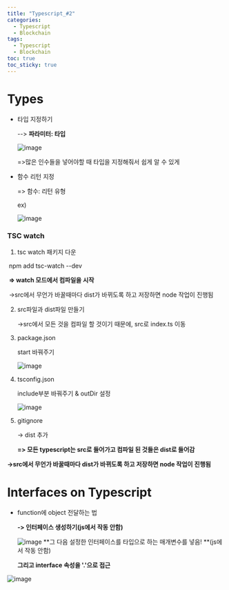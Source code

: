 ```yaml
---
title: "Typescript_#2"
categories:
  - Typescript
  - Blockchain
tags:
  - Typescript
  - Blockchain
toc: true  
toc_sticky: true 
---
```


#  Types

* 타입 지정하기

  --> **파라미터: 타입**

  ![image](https://user-images.githubusercontent.com/79195793/119695338-08a8a880-be89-11eb-97df-e253b99df250.png)

  =>많은 인수들을 넣어야할 때 타입을 지정해줘서 쉽게 알 수 있게

* 함수 리턴 지정

  => 함수: 리턴 유형

  ex)

  ![image](https://user-images.githubusercontent.com/79195793/119695286-fc245000-be88-11eb-8379-d18b7a5b0437.png)

### TSC watch

1.  tsc watch 패키지 다운

   ​	npm add tsc-watch --dev

   ​		**=> watch 모드에서 컴파일을 시작**

   ​	->src에서 무언가 바꿀때마다 dist가 바뀌도록 하고 저장하면 node 작업이 진행됨

2. src파일과 dist파일 만들기

   ->src에서 모든 것을 컴파일 할 것이기 때문에, src로 index.ts 이동

3. package.json

   start 바꿔주기

   ![image](https://user-images.githubusercontent.com/79195793/119695241-f3337e80-be88-11eb-9d19-7725e4131104.png)

4. tsconfig.json

   include부분 바꿔주기 & outDir 설정

   ![image](https://user-images.githubusercontent.com/79195793/119695196-e878e980-be88-11eb-9257-09ce3073b25e.png)
5. gitignore

   -> dist 추가

   **=> 모든 typescript는 src로 들어가고 컴파일 된 것들은 dist로 들어감**



**->src에서 무언가 바꿀때마다 dist가 바뀌도록 하고 저장하면 node 작업이 진행됨**



# Interfaces on Typescript

* function에 object 전달하는 법

  **-> 인터페이스 생성하기(js에서 작동 안함)**

  ​![image](https://user-images.githubusercontent.com/79195793/119695135-dac36400-be88-11eb-83c9-734eb0c52b3f.png)
  **그 다음 설정한 인터페이스를 타입으로 하는 매개변수를 넣음! **(js에서 작동 안함)

  **그리고 interface 속성을 '.'으로 접근**

 ![image](https://user-images.githubusercontent.com/79195793/119695071-c97a5780-be88-11eb-8acc-19884a9941a2.png)
